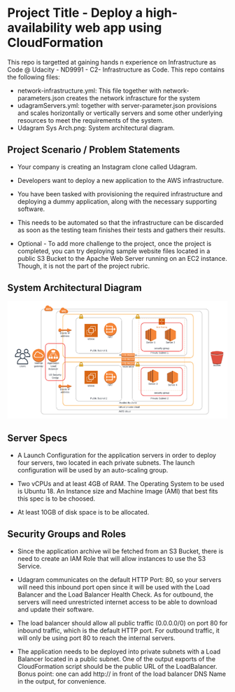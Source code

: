 # Project Title - Deploy a high-availability web app using CloudFormation
This repo is targetted at gaining hands n experience on Infrastructure as Code @ Udacity - ND9991 - C2- Infrastructure as Code.
This repo contains the following files:

* network-infrastructure.yml: This file together with network-parameters.json creates the network infrascture for the system
* udagramServers.yml: together with server-parameter.json provisions and scales horizontally or vertically servers and some other underlying resources to meet the requirements of the system.
* Udagram Sys Arch.png: System architectural diagram. 


## Project Scenario / Problem Statements

* Your company is creating an Instagram clone called Udagram.

* Developers want to deploy a new application to the AWS infrastructure.

* You have been tasked with provisioning the required infrastructure and deploying a dummy application, along with the necessary supporting software.

* This needs to be automated so that the infrastructure can be discarded as soon as the testing team finishes their tests and gathers their results.

* Optional - To add more challenge to the project, once the project is completed, you can try deploying sample website files located in a public S3 Bucket to the Apache Web Server running on an EC2 instance. Though, it is not the part of the project rubric.

## System Architectural Diagram
![system_architecture](/Udagram%20Sys%20Arch.png)

## Server Specs

* A  Launch Configuration for the application servers in order to deploy four servers, two located in each private subnets. The launch configuration will be used by an auto-scaling group.

* Two vCPUs and at least 4GB of RAM. The Operating System to be used is Ubuntu 18. An Instance size and Machine Image (AMI) that best fits this spec is to be choosed.

* At least 10GB of disk space is to be allocated.


## Security Groups and Roles

* Since the application archive wil be fetched from an S3 Bucket, there is need to create an IAM Role that will allow instances to use the S3 Service.

* Udagram communicates on the default HTTP Port: 80, so your servers will need this inbound port open since it will be used with the Load Balancer and the Load Balancer Health Check. As for outbound, the servers will need unrestricted internet access to be able to download and update their software.

* The load balancer should allow all public traffic (0.0.0.0/0) on port 80 for inbound traffic, which is the default HTTP port. For outbound traffic, it will only be using port 80 to reach the internal servers.

* The application needs to be deployed into private subnets with a Load Balancer located in a public subnet.
One of the output exports of the CloudFormation script should be the public URL of the LoadBalancer. 
Bonus point: one can add http:// in front of the load balancer DNS Name in the output, for convenience.

